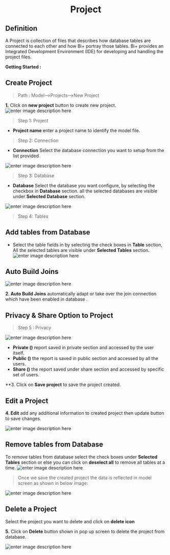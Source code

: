 <center><h1>Project</h1></center>

## Definition

A Project is collection of files that describes how database tables are connected to each other and how Bi+ portray those tables.
Bi+ provides an Integrated Development Environment (IDE) for developing and handling the project files.

**Getting Started :**

## Create Project

> Path : Model-->Projects-->New Project

   **1.** Click on **new project** button to create new project.
   ![enter image description here](https://raw.githubusercontent.com/sv18042016/fp1/master/images/model1.png)  

> Step 1: Project

 - **Project name** enter a project name to identify the model file.
 >Step 2: Connection
- **Connection** Select the database connection you want to setup from the list provided

![enter image description here](https://raw.githubusercontent.com/sv18042016/fp1/master/images/model2.png)

> Step 3: Database

- **Database** Select the database you want configure, by selecting the checkbox in **Database** section. all the selected databases are visible under **Selected Database** section.

![enter image description here](https://raw.githubusercontent.com/sv18042016/fp1/master/images/model3.png)

>Step 4: Tables

## Add tables from Database

- Select the table fields in by selecting the check boxes in **Table** section, All the selected tables are visible under **Selected Tables** section.
![enter image description here](https://raw.githubusercontent.com/sv18042016/fp1/master/images/add_tables.png)

## Auto Build Joins

![enter image description here](https://raw.githubusercontent.com/sv18042016/fp1/master/images/model%204.png)

**2. Auto Build Joins**  automatically adapt or take over the join connection which have been enabled in database .

## Privacy & Share Option to Project
> Step 5 : Privacy

![enter image description here](https://raw.githubusercontent.com/sv18042016/fp1/8dcf17faa6e3f50d5f3f79ae269a02c1eb7237c9/images/save_project.png)
- **Private ()** report saved in private section and accessed by the user itself.
- **Public ()** the report is saved in public section and accessed by all the users.
-  **Share ()** the report saved under share section and accessed by specific set of users.

**3. Click on **Save project** to save the project created.

## Edit a Project

**4. Edit** add any additional information to created project then update button to save changes.

![enter image description here](https://raw.githubusercontent.com/sv18042016/fp1/master/images/model5.png)

## Remove tables from Database 
To remove tables from database select the check boxes under **Selected Tables** section or else you can click on **deselect all** to remove all tables at a time.
![enter image description here](https://raw.githubusercontent.com/sv18042016/fp1/0e5fb234751d7b3cd7f8f40b1ad7d79bca7c22d7/images/remove_tables.png)
> Once we save the created project the data is reflected in model screen as shown in below image:

![enter image description here](https://raw.githubusercontent.com/sv18042016/fp1/master/images/project_final.png)

## Delete a Project

Select the project you want to delete and click on **delete icon**

**5.** Click on **Delete** button shown in pop up screen to delete the project from database.

![enter image description here](https://raw.githubusercontent.com/sv18042016/fp1/master/images/project_del.png)
    
<!--stackedit_data:
eyJoaXN0b3J5IjpbLTQzNzQ4NjAwOV19
-->